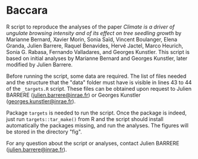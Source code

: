 # Baccara

R script to reproduce the analyses of the paper *Climate is a driver of ungulate browsing intensity and of its effect on tree seedling growth* by Marianne Bernard, Xavier Morin, Sonia Saïd, Vincent Boulanger, Elena Granda, Julien Barrere, Raquel Benavides, Hervé Jactel, Marco Heurich, Sonia G. Rabasa, Fernando Valladares, and Georges Kunstler. This script is based on initial analyses by Marianne Bernard and Georges Kunstler, later modified by Julien Barrere. 

Before running the script, some data are required. The list of files needed and the structure that the "data" folder must have is visible in lines 43 to 44  of the ```_targets.R``` script. These files can be obtained upon request to Julien BARRERE (julien.barrere@inrae.fr) or Georges Kunstler (georges.kunstler@inrae.fr). 

Package ```targets``` is needed to run the script. Once the package is indeed, just run ```targets::tar_make()``` from R and the script should install automatically the packages missing, and run the analyses. The figures will be stored in the directory "fig". 

For any question about the script or analyses, contact Julien BARRERE (julien.barrere@inrae.fr). 
